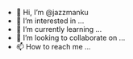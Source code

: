 - 👋 Hi, I’m @jazzmanku
- 👀 I’m interested in ...
- 🌱 I’m currently learning ...
- 💞️ I’m looking to collaborate on ...
- 📫 How to reach me ...

<!---
jazzmanku/jazzmanku is a ✨ special ✨ repository because its `README.md` (this file) appears on your GitHub profile.
You can click the Preview link to take a look at your changes.
--->
